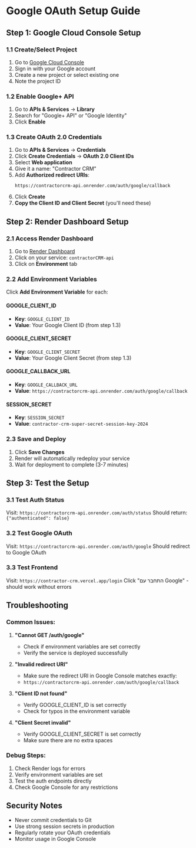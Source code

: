 # Google OAuth Setup Guide

## Step 1: Google Cloud Console Setup

### 1.1 Create/Select Project
1. Go to [Google Cloud Console](https://console.cloud.google.com)
2. Sign in with your Google account
3. Create a new project or select existing one
4. Note the project ID

### 1.2 Enable Google+ API
1. Go to **APIs & Services** → **Library**
2. Search for "Google+ API" or "Google Identity"
3. Click **Enable**

### 1.3 Create OAuth 2.0 Credentials
1. Go to **APIs & Services** → **Credentials**
2. Click **Create Credentials** → **OAuth 2.0 Client IDs**
3. Select **Web application**
4. Give it a name: "Contractor CRM"
5. Add **Authorized redirect URIs**:
   ```
   https://contractorcrm-api.onrender.com/auth/google/callback
   ```
6. Click **Create**
7. **Copy the Client ID and Client Secret** (you'll need these)

## Step 2: Render Dashboard Setup

### 2.1 Access Render Dashboard
1. Go to [Render Dashboard](https://dashboard.render.com)
2. Click on your service: `contractorCRM-api`
3. Click on **Environment** tab

### 2.2 Add Environment Variables
Click **Add Environment Variable** for each:

#### GOOGLE_CLIENT_ID
- **Key**: `GOOGLE_CLIENT_ID`
- **Value**: Your Google Client ID (from step 1.3)

#### GOOGLE_CLIENT_SECRET
- **Key**: `GOOGLE_CLIENT_SECRET`
- **Value**: Your Google Client Secret (from step 1.3)

#### GOOGLE_CALLBACK_URL
- **Key**: `GOOGLE_CALLBACK_URL`
- **Value**: `https://contractorcrm-api.onrender.com/auth/google/callback`

#### SESSION_SECRET
- **Key**: `SESSION_SECRET`
- **Value**: `contractor-crm-super-secret-session-key-2024`

### 2.3 Save and Deploy
1. Click **Save Changes**
2. Render will automatically redeploy your service
3. Wait for deployment to complete (3-7 minutes)

## Step 3: Test the Setup

### 3.1 Test Auth Status
Visit: `https://contractorcrm-api.onrender.com/auth/status`
Should return: `{"authenticated": false}`

### 3.2 Test Google OAuth
Visit: `https://contractorcrm-api.onrender.com/auth/google`
Should redirect to Google OAuth

### 3.3 Test Frontend
Visit: `https://contractor-crm.vercel.app/login`
Click "התחבר עם Google" - should work without errors

## Troubleshooting

### Common Issues:

1. **"Cannot GET /auth/google"**
   - Check if environment variables are set correctly
   - Verify the service is deployed successfully

2. **"Invalid redirect URI"**
   - Make sure the redirect URI in Google Console matches exactly:
   - `https://contractorcrm-api.onrender.com/auth/google/callback`

3. **"Client ID not found"**
   - Verify GOOGLE_CLIENT_ID is set correctly
   - Check for typos in the environment variable

4. **"Client Secret invalid"**
   - Verify GOOGLE_CLIENT_SECRET is set correctly
   - Make sure there are no extra spaces

### Debug Steps:
1. Check Render logs for errors
2. Verify environment variables are set
3. Test the auth endpoints directly
4. Check Google Console for any restrictions

## Security Notes

- Never commit credentials to Git
- Use strong session secrets in production
- Regularly rotate your OAuth credentials
- Monitor usage in Google Console
